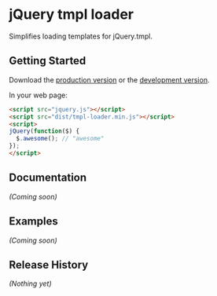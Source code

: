 # jQuery tmpl loader

Simplifies loading templates for jQuery.tmpl.

## Getting Started

Download the [production version][min] or the [development version][max].

[min]: https://raw.github.com/sillypog/jquery-tmpl-loader/master/dist/jquery.tmpl-loader.min.js
[max]: https://raw.github.com/sillypog/jquery-tmpl-loader/master/dist/jquery.tmpl-loader.js

In your web page:

```html
<script src="jquery.js"></script>
<script src="dist/tmpl-loader.min.js"></script>
<script>
jQuery(function($) {
  $.awesome(); // "awesome"
});
</script>
```

## Documentation
_(Coming soon)_

## Examples
_(Coming soon)_

## Release History
_(Nothing yet)_
